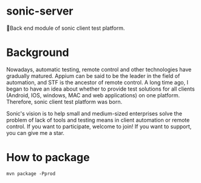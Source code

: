 # sonic-server
🎉Back end module of sonic client test platform.

# Background
Nowadays, automatic testing, remote control and other technologies have gradually matured. Appium can be said to be the leader in the field of automation, and STF is the ancestor of remote control. A long time ago, I began to have an idea about whether to provide test solutions for all clients (Android, IOS, windows, MAC and web applications) on one platform. Therefore, sonic client test platform was born.

Sonic's vision is to help small and medium-sized enterprises solve the problem of lack of tools and testing means in client automation or remote control. If you want to participate, welcome to join! If you want to support, you can give me a star.
# How to package
```
mvn package -Pprod
```
